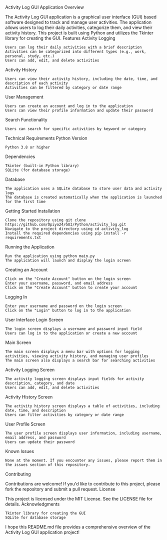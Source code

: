 Activity Log GUI Application
Overview



The Activity Log GUI application is a graphical user interface (GUI) based software designed to track and manage user activities. The application allows users to log their daily activities, categorize them, and view their activity history. This project is built using Python and utilizes the Tkinter library for creating the GUI.
Features
Activity Logging

    Users can log their daily activities with a brief description
    Activities can be categorized into different types (e.g., work, personal, study, etc.)
    Users can add, edit, and delete activities

Activity History

    Users can view their activity history, including the date, time, and description of each activity
    Activities can be filtered by category or date range

User Management

    Users can create an account and log in to the application
    Users can view their profile information and update their password

Search Functionality

    Users can search for specific activities by keyword or category

Technical Requirements
Python Version

    Python 3.8 or higher

Dependencies

    Tkinter (built-in Python library)
    SQLite (for database storage)

Database

    The application uses a SQLite database to store user data and activity logs
    The database is created automatically when the application is launched for the first time

Getting Started
Installation

    Clone the repository using git clone https://github.com/Opiyo24/GUI/Python/activity_log.git
    Navigate to the project directory using cd activity_log
    Install the required dependencies using pip install -r requirements.txt

Running the Application

    Run the application using python main.py
    The application will launch and display the login screen

Creating an Account

    Click on the "Create Account" button on the login screen
    Enter your username, password, and email address
    Click on the "Create Account" button to create your account

Logging In

    Enter your username and password on the login screen
    Click on the "Login" button to log in to the application

User Interface
Login Screen

    The login screen displays a username and password input field
    Users can log in to the application or create a new account

Main Screen

    The main screen displays a menu bar with options for logging activities, viewing activity history, and managing user profiles
    The main screen also displays a search bar for searching activities

Activity Logging Screen

    The activity logging screen displays input fields for activity description, category, and date
    Users can add, edit, and delete activities

Activity History Screen

    The activity history screen displays a table of activities, including date, time, and description
    Users can filter activities by category or date range

User Profile Screen

    The user profile screen displays user information, including username, email address, and password
    Users can update their password

Known Issues

    None at the moment. If you encounter any issues, please report them in the issues section of this repository.

Contributing

Contributions are welcome! If you'd like to contribute to this project, please fork the repository and submit a pull request.
License

This project is licensed under the MIT License. See the LICENSE file for details.
Acknowledgments

    Tkinter library for creating the GUI
    SQLite for database storage

I hope this README.md file provides a comprehensive overview of the Activity Log GUI application project!